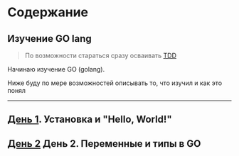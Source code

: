 # Содержание

## Изучение GO lang

> По возможности стараться сразу осваивать [TDD](https://quii.gitbook.io/learn-go-with-tests)

Начинаю изучение GO (golang). 

Ниже буду по мере возможностей описывать то, что изучил и как это понял
___

## [День 1](/doc/INFO.md). Установка и "Hello, World!"
## [День 2](/doc/DAY2.md) День 2. Переменные и типы в GO
